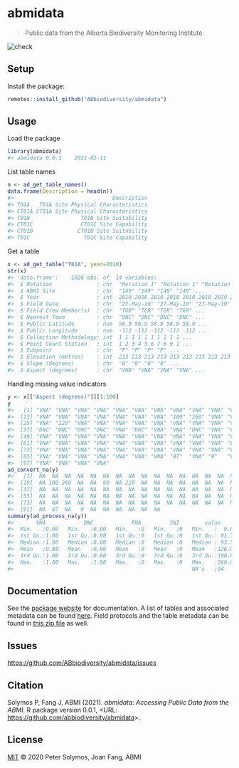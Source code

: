 # abmidata

> Public data from the Alberta Biodiversity Monitoring Institute

![check](https://github.com/ABbiodiversity/abmidata/workflows/check/badge.svg)

## Setup

Install the package:

``` r
remotes::install_github("ABbiodiversity/abmidata")
```

## Usage

Load the package

``` r
library(abmidata)
#> abmidata 0.0.1    2021-02-11
```

List table names

``` r
n <- ad_get_table_names()
data.frame(Description = head(n))
#>                               Description
#> T01A   T01A Site Physical Characteristics
#> CT01A CT01A Site Physical Characteristics
#> T01B                T01B Site Suitability
#> CT01C               CT01C Site Capability
#> CT01B              CT01B Site Suitability
#> T01C                 T01C Site Capability
```

Get a table

``` r
x <- ad_get_table("T01A", year=2010)
str(x)
#> 'data.frame':    1026 obs. of  14 variables:
#>  $ Rotation              : chr  "Rotation 1" "Rotation 1" "Rotation 1" "Rotation 1" ...
#>  $ ABMI Site             : chr  "149" "149" "149" "149" ...
#>  $ Year                  : int  2010 2010 2010 2010 2010 2010 2010 2010 2010 2010 ...
#>  $ Field Date            : chr  "27-May-10" "27-May-10" "27-May-10" "27-May-10" ...
#>  $ Field Crew Member(s)  : chr  "TGR" "TGR" "TGR" "TGR" ...
#>  $ Nearest Town          : chr  "DNC" "DNC" "DNC" "DNC" ...
#>  $ Public Latitude       : num  58.9 58.9 58.9 58.9 58.9 ...
#>  $ Public Longitude      : num  -112 -112 -112 -112 -112 ...
#>  $ Collection Methodology: int  1 1 1 1 1 1 1 1 1 1 ...
#>  $ Point Count Station   : int  1 2 3 4 5 6 7 8 9 1 ...
#>  $ Subpoint              : chr  "P" "P" "P" "P" ...
#>  $ Elevation (metres)    : int  213 213 213 213 213 213 213 213 213 212 ...
#>  $ Slope (degrees)       : chr  "0" "0" "0" "0" ...
#>  $ Aspect (degrees)      : chr  "VNA" "VNA" "VNA" "VNA" ...
```

Handling missing value indicators

``` r
y <- x[["Aspect (degrees)"]][1:100]
y
#>   [1] "VNA" "VNA" "VNA" "VNA" "VNA" "VNA" "VNA" "VNA" "VNA" "VNA" "VNA" "VNA"
#>  [13] "VNA" "VNA" "VNA" "VNA" "VNA" "VNA" "VNA" "100" "260" "VNA" "VNA" "80" 
#>  [25] "VNA" "220" "VNA" "VNA" "VNA" "VNA" "VNA" "VNA" "VNA" "VNA" "VNA" "VNA"
#>  [37] "DNC" "DNC" "DNC" "DNC" "VNA" "DNC" "VNA" "VNA" "DNC" "VNA" "VNA" "VNA"
#>  [49] "VNA" "VNA" "VNA" "VNA" "VNA" "VNA" "VNA" "VNA" "VNA" "VNA" "VNA" "VNA"
#>  [61] "VNA" "VNA" "VNA" "VNA" "VNA" "VNA" "VNA" "VNA" "VNA" "VNA" "VNA" "VNA"
#>  [73] "VNA" "VNA" "VNA" "VNA" "VNA" "VNA" "VNA" "VNA" "VNA" "VNA" "VNA" "VNA"
#>  [85] "VNA" "VNA" "VNA" "VNA" "VNA" "VNA" "VNA" "87"  "VNA" "9"   "VNA" "VNA"
#>  [97] "VNA" "VNA" "VNA" "VNA"
ad_convert_na(y)
#>   [1]  NA  NA  NA  NA  NA  NA  NA  NA  NA  NA  NA  NA  NA  NA  NA  NA  NA  NA
#>  [19]  NA 100 260  NA  NA  80  NA 220  NA  NA  NA  NA  NA  NA  NA  NA  NA  NA
#>  [37]  NA  NA  NA  NA  NA  NA  NA  NA  NA  NA  NA  NA  NA  NA  NA  NA  NA  NA
#>  [55]  NA  NA  NA  NA  NA  NA  NA  NA  NA  NA  NA  NA  NA  NA  NA  NA  NA  NA
#>  [73]  NA  NA  NA  NA  NA  NA  NA  NA  NA  NA  NA  NA  NA  NA  NA  NA  NA  NA
#>  [91]  NA  87  NA   9  NA  NA  NA  NA  NA  NA
summary(ad_process_na(y))
#>       VNA            DNC            PNA         SNI        value       
#>  Min.   :0.00   Min.   :0.00   Min.   :0   Min.   :0   Min.   :  9.00  
#>  1st Qu.:1.00   1st Qu.:0.00   1st Qu.:0   1st Qu.:0   1st Qu.: 81.75  
#>  Median :1.00   Median :0.00   Median :0   Median :0   Median : 93.50  
#>  Mean   :0.88   Mean   :0.06   Mean   :0   Mean   :0   Mean   :126.00  
#>  3rd Qu.:1.00   3rd Qu.:0.00   3rd Qu.:0   3rd Qu.:0   3rd Qu.:190.00  
#>  Max.   :1.00   Max.   :1.00   Max.   :0   Max.   :0   Max.   :260.00  
#>                                                        NA's   :94
```

## Documentation

See the [package website](https://abbiodiversity.github.io/abmidata) for
documentation. A list of tables and associated metadata can be found
[here](https://abbiodiversity.github.io/abmidata/articles/abmidata02-metadata.html).
Field protocols and the table metadata can be found in [this zip
file](https://github.com/ABbiodiversity/abmidata/raw/master/metadata/DESCRIPTIONDATA.zip)
as well.

## Issues

<https://github.com/ABbiodiversity/abmidata/issues>

## Citation

Solymos P, Fang J, ABMI (2021). *abmidata: Accessing Public Data from
the ABMI*. R package version 0.0.1, \<URL:
<https://github.com/abbiodiversity/abmidata>\>.

## License

[MIT](LICENSE) © 2020 Peter Solymos, Joan Fang, ABMI
